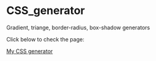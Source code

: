 # CSS_generator
Gradient, triange, border-radius, box-shadow generators

Click below to check the page:

[My CSS generator](https://mariazakharova0805.github.io/CSS_generator/)
